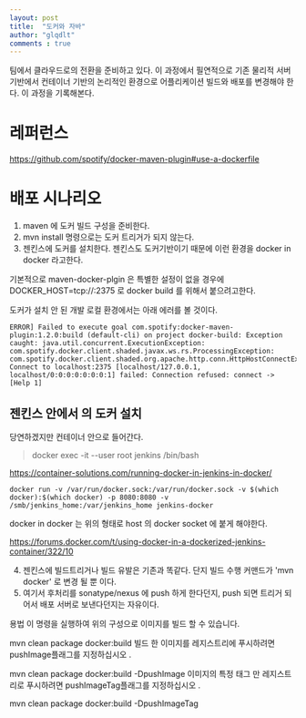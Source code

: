 ```yaml
---
layout: post
title:  "도커와 자바"
author: "glqdlt"
comments : true
---
```


팀에서 클라우드로의 전환을 준비하고 있다. 이 과정에서 필연적으로 기존 물리적 서버 기반에서 컨테이너 기반의 논리적인 환경으로 어플리케이션 빌드와 배포를 변경해야 한다. 이 과정을 기록해본다.

# 레퍼런스
https://github.com/spotify/docker-maven-plugin#use-a-dockerfile



# 배포 시나리오

1. maven 에 도커 빌드 구성을 준비한다.
2. mvn install 명령으로는 도커 트리거가 되지 않는다.
3. 젠킨스에 도커를 설치한다. 젠킨스도 도커기반이기 때문에 이런 환경을 docker in docker 라고한다.

기본적으로 maven-docker-plgin 은 특별한 설정이 없을 경우에 DOCKER_HOST=tcp://<host>:2375 로 docker build 를 위해서 붙으려고한다.

도커가 설치 안 된 개발 로컬 환경에서는  아래 에러를 볼 것이다.

```
ERROR] Failed to execute goal com.spotify:docker-maven-plugin:1.2.0:build (default-cli) on project docker-build: Exception caught: java.util.concurrent.ExecutionException: com.spotify.docker.client.shaded.javax.ws.rs.ProcessingException: com.spotify.docker.client.shaded.org.apache.http.conn.HttpHostConnectException: Connect to localhost:2375 [localhost/127.0.0.1, localhost/0:0:0:0:0:0:0:1] failed: Connection refused: connect -> [Help 1]
```



## 젠킨스 안에서 의 도커 설치

당연하겠지만 컨테이너 안으로 들어간다.

> docker exec -it --user root jenkins /bin/bash


https://container-solutions.com/running-docker-in-jenkins-in-docker/

```
docker run -v /var/run/docker.sock:/var/run/docker.sock -v $(which docker):$(which docker) -p 8080:8080 -v /smb/jenkins_home:/var/jenkins_home jenkins-docker
```

docker in docker 는 위의 형태로 host 의 docker socket 에 붙게 해야한다.

https://forums.docker.com/t/using-docker-in-a-dockerized-jenkins-container/322/10



4. 젠킨스에 빌드트리거나 빌드 유발은 기존과 똑같다. 단지 빌드 수행 커맨드가 'mvn docker' 로 변경 될 뿐 이다.
5. 여기서 후처리를 sonatype/nexus 에 push 하게 한다던지, push 되면 트리거 되어서 배포 서버로 보낸다던지는 자유이다.




용법
이 명령을 실행하여 위의 구성으로 이미지를 빌드 할 수 있습니다.

mvn clean package docker:build
빌드 한 이미지를 레지스트리에 푸시하려면 pushImage플래그를 지정하십시오 .

mvn clean package docker:build -DpushImage
이미지의 특정 태그 만 레지스트리로 푸시하려면 pushImageTag플래그를 지정하십시오 .

mvn clean package docker:build -DpushImageTag

